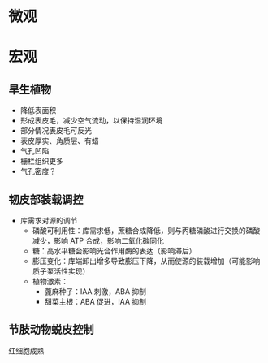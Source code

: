 # 微观
# 宏观
## 旱生植物
- 降低表面积
- 形成表皮毛，减少空气流动，以保持湿润环境
- 部分情况表皮毛可反光
- 表皮厚实、角质层、有蜡
- 气孔凹陷
- 栅栏组织更多
- 气孔密度？
## 韧皮部装载调控
- 库需求对源的调节
	- 磷酸可利用性：库需求低，蔗糖合成降低，则与丙糖磷酸进行交换的磷酸减少，影响 ATP 合成，影响二氧化碳同化
	- 糖：高水平糖会影响光合作用酶的表达（影响滞后）
	- 膨压变化：库端卸出增多导致膨压下降，从而使源的装载增加（可能影响质子泵活性实现）
	- 植物激素：
		- 蓖麻种子：IAA 刺激，ABA 抑制
		- 甜菜主根：ABA 促进，IAA 抑制
## 节肢动物蜕皮控制
红细胞成熟
